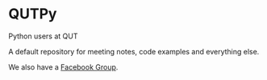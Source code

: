 # QUTPy
Python users at QUT

A default repository for meeting notes, code examples and everything else.

We also have a [Facebook Group](https://www.facebook.com/groups/1465638373729502/).
